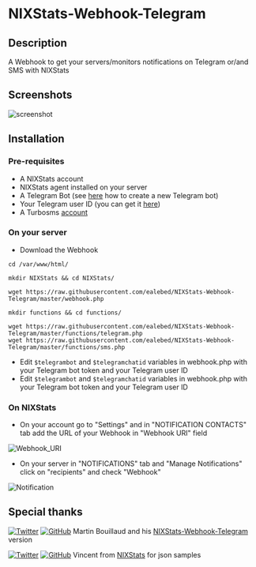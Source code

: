 # NIXStats-Webhook-Telegram

## Description

A Webhook to get your servers/monitors notifications on Telegram or/and SMS with NIXStats

## Screenshots

![screenshot](http://i.imgur.com/sKdIplO.png)

## Installation

### Pre-requisites

- A NIXStats account
- NIXStats agent installed on your server
- A Telegram Bot (see [here](https://core.telegram.org/bots#creating-a-new-bot) how to create a new Telegram bot)
- Your Telegram user ID (you can get it [here](https://telegram.me/myidbot))
- A Turbosms [account](https://turbosms.ua/gateway.html)

### On your server

- Download the Webhook

```shell
cd /var/www/html/

mkdir NIXStats && cd NIXStats/

wget https://raw.githubusercontent.com/ealebed/NIXStats-Webhook-Telegram/master/webhook.php

mkdir functions && cd functions/

wget https://raw.githubusercontent.com/ealebed/NIXStats-Webhook-Telegram/master/functions/telegram.php
wget https://raw.githubusercontent.com/ealebed/NIXStats-Webhook-Telegram/master/functions/sms.php
```

- Edit ```$telegrambot``` and ```$telegramchatid``` variables in webhook.php with your Telegram bot token and your Telegram user ID
- Edit ```$telegrambot``` and ```$telegramchatid``` variables in webhook.php with your Telegram bot token and your Telegram user ID

### On NIXStats

- On your account go to "Settings" and in "NOTIFICATION CONTACTS" tab add the URL of your Webhook in "Webhook URI" field

![Webhook_URI](http://i.imgur.com/4kQd93E.png)

- On your server in "NOTIFICATIONS" tab and "Manage Notifications" click on "recipients" and check "Webhook"

![Notification](http://i.imgur.com/VWvJehU.png)

## Special thanks

[![Twitter](https://cdn1.iconfinder.com/data/icons/logotypes/32/twitter-24.png)](https://twitter.com/Bilyb0y) [![GitHub](https://cdn0.iconfinder.com/data/icons/octicons/1024/mark-github-24.png)](https://github.com/bilyboy785/) Martin Bouillaud and his [NIXStats-Webhook-Telegram](https://github.com/bilyboy785/nixstats-webhook-telegram) version

[![Twitter](https://cdn1.iconfinder.com/data/icons/logotypes/32/twitter-24.png)](https://twitter.com/nixstats) [![GitHub](https://cdn0.iconfinder.com/data/icons/octicons/1024/mark-github-24.png)](https://github.com/NIXStats) Vincent from [NIXStats](https://nixstats.com) for json samples
